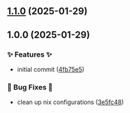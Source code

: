 ## [1.1.0](https://github.com/AtomiCloud/carboxylic.beryllium/compare/v1.0.0...v1.1.0) (2025-01-29)

## 1.0.0 (2025-01-29)


### ✨ Features ✨

* initial commit ([4fb75e5](https://github.com/AtomiCloud/carboxylic.beryllium/commit/4fb75e5989bd82c5af5fbb924ef3e1d66fef8cd4))


### 🐛 Bug Fixes 🐛

* clean up nix configurations ([3e5fc48](https://github.com/AtomiCloud/carboxylic.beryllium/commit/3e5fc4869d107465d770138d89a8b91186860ecd))
